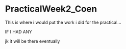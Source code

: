 # PracticalWeek2_Coen
This is where i would put the work i did for the practical...

IF I HAD ANY

jk it will be there eventually

